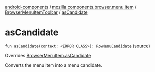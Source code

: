 [android-components](../../index.md) / [mozilla.components.browser.menu.item](../index.md) / [BrowserMenuItemToolbar](index.md) / [asCandidate](./as-candidate.md)

# asCandidate

`fun asCandidate(context: <ERROR CLASS>): `[`RowMenuCandidate`](../../mozilla.components.concept.menu.candidate/-row-menu-candidate/index.md) [(source)](https://github.com/mozilla-mobile/android-components/blob/master/components/browser/menu/src/main/java/mozilla/components/browser/menu/item/BrowserMenuItemToolbar.kt#L73)

Overrides [BrowserMenuItem.asCandidate](../../mozilla.components.browser.menu/-browser-menu-item/as-candidate.md)

Converts the menu item into a menu candidate.

